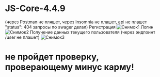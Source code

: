 # JS-Core-4.4.9

(через Postman не пляшет, через Insomnia не плашет, api не плашет "status": 404 запросы по swager делал)
Регистрация 
![Снимок1](https://github.com/xBlood37/JS-Core-4.4.9/assets/108807631/406a9356-e27d-4533-9147-52ab1cba223b)
Логин
![Снимок2](https://github.com/xBlood37/JS-Core-4.4.9/assets/108807631/d795c66a-0195-49df-b892-a43e3b1b4425)
Получение данных текущего пользователя (через эндпоинт /user не плашет)
![Снимок3](https://github.com/xBlood37/JS-Core-4.4.9/assets/108807631/e46e998b-5630-42f6-8092-4f4060774190)

<h1>не пройдет проверку, проверающему минус карму!<h1>
